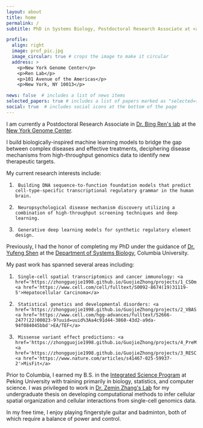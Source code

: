 ```yaml
---
layout: about
title: home
permalink: /
subtitle: PhD in Systems Biology, Postdoctoral Research Associate at <a href='https://www.nygenome.org'>New York Genome Center</a>. 

profile:
  align: right
  image: prof_pic.jpg
  image_circular: true # crops the image to make it circular
  address: >
    <p>New York Genome Center</p>
    <p>Ren Lab</p>
    <p>101 Avenue of the Americas</p>
    <p>New York, NY 10013</p>

news: false  # includes a list of news items
selected_papers: true # includes a list of papers marked as "selected={true}"
social: true  # includes social icons at the bottom of the page
---
```


I am currently a Postdoctoral Research Associate in <a href='https://renlab.sdsc.edu/renlab_website/'>Dr. Bing Ren's lab</a> at the <a href='https://www.nygenome.org'>New York Genome Center</a>. 

I build biologically-inspired machine learning models to bridge the gap between complex diseases and effective treatments, deciphering disease mechanisms from high-throughput genomics data to identify new therapeutic targets. 

My current research interests include:
1.      Building DNA sequence-to-function foundation models that predict cell-type-specific transcriptional regulatory grammar in the human brain.
2.      Neuropsychological disease mechanism discovery utilizing a combination of high-throughput screening techniques and deep learning.
3.      Generative deep learning models for synthetic regulatory element design.

Previously, I had the honor of completing my PhD under the guidance of <a href='http://www.columbia.edu/~ys2411/'>Dr. Yufeng Shen</a> at the <a href='https://systemsbiology.columbia.edu'>Department of Systems Biology</a>, Columbia University.

My past work has spanned several areas including:
1.      Single-cell spatial transcriptomics and cancer immunology: <a href='https://zhongguojie1998.github.io/GuojieZhong/projects/1_CSOmap/'>CSOmap</a>, <a href='https://www.cell.com/cell/fulltext/S0092-8674(19)31119-5'>Hepatocellular Carcinoma</a>
2.      Statistical genetics and developmental disorders: <a href='https://zhongguojie1998.github.io/GuojieZhong/projects/2_VBASS/'>VBASS</a>, <a href='https://www.cell.com/hgg-advances/fulltext/S2666-2477(22)00023-9?uuid=uuid%3Aa4c91d44-3860-43d2-a9da-94f084045bbd'>EA/TEF</a>
3.      Missense variant effect predictions: <a href='https://zhongguojie1998.github.io/GuojieZhong/projects/4_PreMode/'>PreMode</a>, <a href='https://zhongguojie1998.github.io/GuojieZhong/projects/3_RESCVE/'>RESCVE</a>, <a href='https://www.nature.com/articles/s41467-025-59937-2'>MisFit</a>

Prior to Columbia, I earned my B.S. in the <a href='http://cqb.pku.edu.cn/cqben/'>Integrated Science Program</a> at Peking University with training primarily in biology, statistics, and computer science. I was privileged to work in <a href='http://cancer-pku.cn'>Dr. Zemin Zhang's Lab</a> for my undergraduate thesis on developing computational methods to infer cellular spatial organization and cellular interactions from single-cell genomics data.

In my free time, I enjoy playing fingerstyle guitar and badminton, both of which require a balance of power and control.
